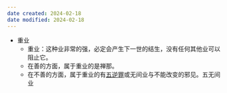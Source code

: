 ```yaml
---
date created: 2024-02-18
date modified: 2024-02-18
---
```

- 重业
    - 重业：这种业非常的强，必定会产生下一世的结生，没有任何其他业可以阻止它。
    - 在善的方面，属于重业的是禅那。 
    - 在不善的方面，属于重业的有[五逆罪](五逆罪.md)或无间业与不能改变的邪见。五无间业
